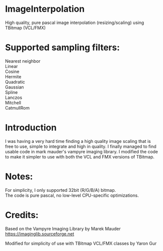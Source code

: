 # ImageInterpolation
High quality, pure pascal image interpolation (resizing/scaling) using TBitmap (VCL/FMX)

# Supported sampling filters:
Nearest neighbor<br>
Linear<br>
Cosine<br>
Hermite<br>
Quadratic<br>
Gaussian<br>
Spline<br>
Lanczos<br>
Mitchell<br>
CatmullRom<br>

# Introduction
I was having a very hard time finding a high quality image scaling that is free to use, simple to integrate and high in quality.  I finally managed to find usable code in mark mauder's vampyre imaging library.  I modified the code to make it simpler to use with both the VCL and FMX versions of TBitmap.

# Notes:
For simplicity, I only supported 32bit (R/G/B/A) bitmap.<br>
The code is pure pascal, no low-level CPU-specific optimizations.

# Credits:
Based on the Vampyre Imaging Library by Marek Mauder<br>
https://imaginglib.sourceforge.net

Modified for simplicity of use with TBitmap VCL/FMX classes by Yaron Gur

